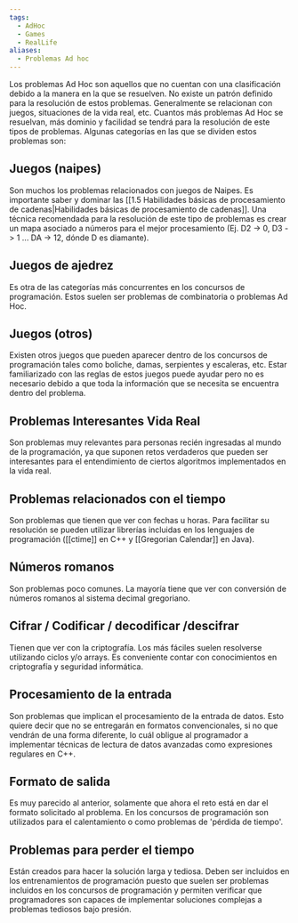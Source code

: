 ```yaml
---
tags:
  - AdHoc
  - Games
  - RealLife
aliases:
  - Problemas Ad hoc
---
```

Los problemas Ad Hoc son aquellos que no cuentan con una clasificación debido a la manera en la que se resuelven. No existe un patrón definido para la resolución de estos problemas. Generalmente se relacionan con juegos, situaciones de la vida real, etc. Cuantos más problemas Ad Hoc se resuelvan, más dominio y facilidad se tendrá para la resolución de este tipos de problemas.
Algunas categorías en las que se dividen estos problemas son:
## Juegos (naipes)
Son muchos los problemas relacionados con juegos de Naipes. Es importante saber y dominar  las [[1.5 Habilidades básicas de procesamiento de cadenas|Habilidades básicas de procesamiento de cadenas]]. Una técnica recomendada para la resolución de este tipo de problemas es crear un mapa asociado a números para el mejor procesamiento (Ej. D2 -> 0, D3 -> 1 ... DA -> 12, dónde D es diamante).
## Juegos de ajedrez
Es otra de las categorías más concurrentes en los concursos de programación. Estos suelen ser problemas de combinatoria o problemas Ad Hoc.
## Juegos (otros)
Existen otros juegos que pueden aparecer dentro de los concursos de programación tales como boliche, damas, serpientes y escaleras, etc. Estar familiarizado con las reglas de estos juegos puede ayudar pero no es necesario debido a que toda la información que se necesita se encuentra dentro del problema.
## Problemas Interesantes Vida Real
Son problemas muy relevantes para personas recién ingresadas al mundo de la programación, ya que suponen retos verdaderos que pueden ser interesantes para el entendimiento de ciertos algoritmos implementados en la vida real.
## Problemas relacionados con el tiempo
Son problemas que tienen que ver con fechas u horas. Para facilitar su resolución se pueden utilizar librerías incluidas en los lenguajes de programación ([[ctime]] en C++ y [[Gregorian Calendar]] en Java).
## Números romanos
Son problemas poco comunes. La mayoría tiene que ver con conversión de números romanos al sistema decimal gregoriano.
## Cifrar / Codificar / decodificar /descifrar
Tienen que ver con la criptografía. Los más fáciles suelen resolverse utilizando ciclos y/o arrays. Es conveniente contar con conocimientos en criptografía y seguridad informática.
## Procesamiento de la entrada
Son problemas que implican el procesamiento de la entrada de datos. Esto quiere decir que no se entregarán en formatos convencionales, si no que vendrán de una forma diferente, lo cuál obligue al programador a implementar técnicas de lectura de datos avanzadas como expresiones regulares en C++.
## Formato de salida
Es muy parecido al anterior, solamente que ahora el reto está en dar el formato solicitado al problema. En los concursos de programación son utilizados para el calentamiento o como problemas de 'pérdida de tiempo'.
## Problemas para perder el tiempo
Están creados para hacer la solución larga y tediosa. Deben ser incluidos en los entrenamientos de programación puesto que suelen ser problemas incluidos en los concursos de programación y permiten verificar que programadores son capaces de implementar soluciones complejas a problemas tediosos bajo presión.
